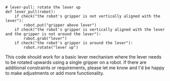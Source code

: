 ```
# lever-pull: rotate the lever up
def lever_pull(robot):
    if check("the robot's gripper is not vertically aligned with the lever"):
        robot.put("gripper above lever")
    if check("the robot's gripper is vertically aligned with the lever and the gripper is not around the lever"):
        robot.grab("lever")
    if check("the robot's gripper is around the lever"):
        robot.rotate("lever up")
``` 

This code should work for a basic lever mechanism where the lever needs to be rotated upwards using a single gripper on a robot. If there are additional constraints or requirements, please let me know and I'd be happy to make adjustments or add more functionality.
